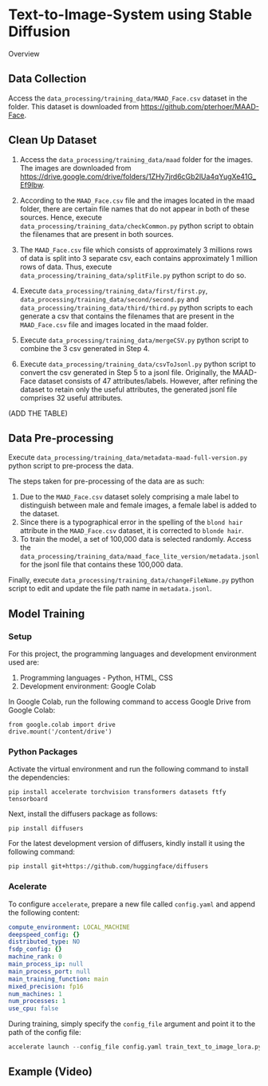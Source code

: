 # Text-to-Image-System using Stable Diffusion
Overview
## Data Collection
Access the `data_processing/training_data/MAAD_Face.csv` dataset in the folder. This dataset is downloaded from https://github.com/pterhoer/MAAD-Face.

## Clean Up Dataset
1. Access the `data_processing/training_data/maad` folder for the images. The images are downloaded from https://drive.google.com/drive/folders/1ZHy7jrd6cGb2lUa4qYugXe41G_Ef9Ibw.

2. According to the `MAAD_Face.csv` file and the images located in the maad folder, there are certain file names that do not appear in both of these sources. Hence, execute `data_processing/training_data/checkCommon.py` python script to obtain the filenames that are present in both sources.

3. The `MAAD_Face.csv` file which consists of approximately 3 millions rows of data is split into 3 separate csv, each contains approximately 1 million rows of data. Thus, execute `data_processing/training_data/splitFile.py` python script to do so.

4. Execute `data_processing/training_data/first/first.py`, `data_processing/training_data/second/second.py` and `data_processing/training_data/third/third.py` python scripts to each generate a csv that contains the filenames that are present in the `MAAD_Face.csv` file and images located in the maad folder.

5. Execute `data_processing/training_data/mergeCSV.py` python script to combine the 3 csv generated in Step 4.

6. Execute `data_processing/training_data/csvToJsonl.py` python script to convert the csv generated in Step 5 to a jsonl file. Originally, the MAAD-Face dataset consists of 47 attributes/labels. However, after refining the dataset to retain only the useful attributes, the generated jsonl file comprises 32 useful attributes.

(ADD THE TABLE)

## Data Pre-processing
Execute `data_processing/training_data/metadata-maad-full-version.py` python script to pre-process the data.

The steps taken for pre-processing of the data are as such:
1. Due to the `MAAD_Face.csv` dataset solely comprising a male label to distinguish between male and female images, a female label is added to the dataset.
2. Since there is a typographical error in the spelling of the `blond hair` attribute in the `MAAD_Face.csv` dataset, it is corrected to `blonde hair`.
3. To train the model, a set of 100,000 data is selected randomly. Access the `data_processing/training_data/maad_face_lite_version/metadata.jsonl` for the jsonl file that contains these 100,000 data.

Finally, execute `data_processing/training_data/changeFileName.py` python script to edit and update the file path name in `metadata.jsonl`.

## Model Training
### Setup 
For this project, the programming languages and development environment used are:
1. Programming languages - Python, HTML, CSS
2. Development environment: Google Colab

In Google Colab, run the following command to access Google Drive from Google Colab:

    from google.colab import drive
    drive.mount('/content/drive')

### Python Packages
Activate the virtual environment and run the following command to install the dependencies:

    pip install accelerate torchvision transformers datasets ftfy tensorboard

Next, install the diffusers package as follows:

    pip install diffusers

For the latest development version of diffusers, kindly install it using the following command:
  
    pip install git+https://github.com/huggingface/diffusers

### Acelerate
To configure `accelerate`, prepare a new file called `config.yaml` and append the following content:

```yaml
compute_environment: LOCAL_MACHINE
deepspeed_config: {}
distributed_type: NO
fsdp_config: {}
machine_rank: 0
main_process_ip: null
main_process_port: null
main_training_function: main
mixed_precision: fp16
num_machines: 1
num_processes: 1
use_cpu: false
```

During training, simply specify the `config_file` argument and point it to the path of the config file:

```python
accelerate launch --config_file config.yaml train_text_to_image_lora.py ...
```





## Example (Video)
